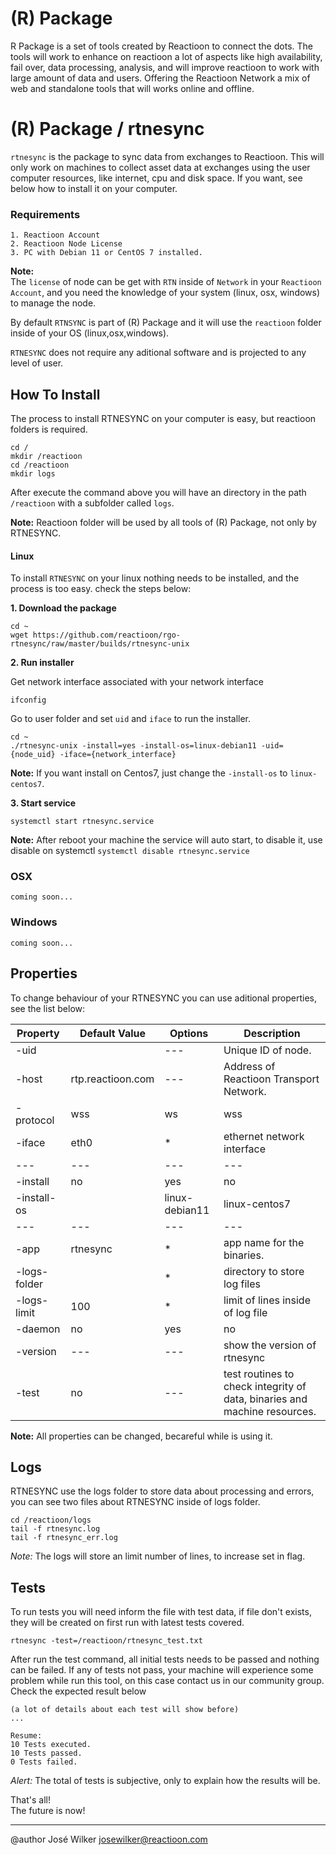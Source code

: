 # (R) Package 

R Package is a set of tools created by Reactioon to connect the dots. The tools will work to enhance on reactioon a lot of aspects like high availability, fail over, data processing, analysis, and will improve reactioon to work with large amount of data and users. Offering the Reactioon Network a mix of web and standalone tools that will works online and offline.

# (R) Package / rtnesync

`rtnesync` is the package to sync data from exchanges to Reactioon. This will only work on machines to collect asset data at exchanges using the user computer resources, like internet, cpu and disk space. If you want, see below how to install it on your computer.

### Requirements

```
1. Reactioon Account
2. Reactioon Node License
3. PC with Debian 11 or CentOS 7 installed.
```
**Note:**  
The `license` of node can be get with `RTN` inside of `Network` in your `Reactioon Account`, and you need the knowledge of your system (linux, osx, windows) to manage the node.

By default `RTNSYNC` is part of (R) Package and it will use the `reactioon` folder inside of your OS (linux,osx,windows).   

`RTNESYNC` does not require any aditional software and is projected to any level of user.

## How To Install

The process to install RTNESYNC on your computer is easy, but reactioon folders is required.

```
cd /
mkdir /reactioon
cd /reactioon
mkdir logs
```

After execute the command above you will have an directory in the path `/reactioon` with a subfolder called `logs`.

**Note:** Reactioon folder will be used by all tools of (R) Package, not only by RTNESYNC.

#### Linux

To install `RTNESYNC` on your linux nothing needs to be installed, and the process is too easy. check the steps below:

**1. Download the package** 

```
cd ~
wget https://github.com/reactioon/rgo-rtnesync/raw/master/builds/rtnesync-unix
```

**2. Run installer**

Get network interface associated with your network interface
```
ifconfig
```

Go to user folder and set `uid` and `iface` to run the installer.
```
cd ~
./rtnesync-unix -install=yes -install-os=linux-debian11 -uid={node_uid} -iface={network_interface}
```
**Note:** If you want install on Centos7, just change the `-install-os` to `linux-centos7`.

**3. Start service**

```
systemctl start rtnesync.service
```
**Note:** After reboot your machine the service will auto start, to disable it, use disable on systemctl `systemctl disable rtnesync.service`

### OSX

```
coming soon...
```

### Windows

```
coming soon...
```

## Properties

To change behaviour of your RTNESYNC you can use aditional properties, see the list below:

| Property | Default Value | Options | Description |
| --- | --- | --- | --- |
| -uid |  | --- | Unique ID of node. | 
| -host | rtp.reactioon.com | --- | Address of Reactioon Transport Network. | 
| -protocol | wss | ws|wss | protocol to transport data | 
| -iface | eth0 | * | ethernet network interface | 
| --- | --- | --- | --- |
| -install | no | yes|no | trigger to install binaries | 
| -install-os |  | linux-debian11|linux-centos7 | OS to install | 
| --- | --- | --- | --- |
| -app | rtnesync | * | app name for the binaries. | 
| -logs-folder | | * | directory to store log files | 
| -logs-limit | 100 | * | limit of lines inside of log file | 
| -daemon | no | yes|no | start the service with always running | 
| -version | --- | --- | show the version of rtnesync | 
| -test | no | --- | test routines to check integrity of data, binaries and machine resources. | 


**Note:** All properties can be changed, becareful while is using it.

## Logs

RTNESYNC use the logs folder to store data about processing and errors, you can see two files about RTNESYNC inside of logs folder.

```
cd /reactioon/logs
tail -f rtnesync.log
tail -f rtnesync_err.log
```
*Note:* The logs will store an limit number of lines, to increase set in flag.

## Tests

To run tests you will need inform the file with test data, if file don't exists, they will be created on first run with latest tests covered.

```
rtnesync -test=/reactioon/rtnesync_test.txt
```

After run the test command, all initial tests needs to be passed and nothing can be failed. If any of tests not pass, your machine will experience some problem while run this tool, on this case contact us in our community group. Check the expected result below

```
(a lot of details about each test will show before)
...

Resume:
10 Tests executed.
10 Tests passed.
0 Tests failed.

```
*Alert:* The total of tests is subjective, only to explain how the results will be.

That's all!  
The future is now!

---

@author José Wilker <josewilker@reactioon.com>